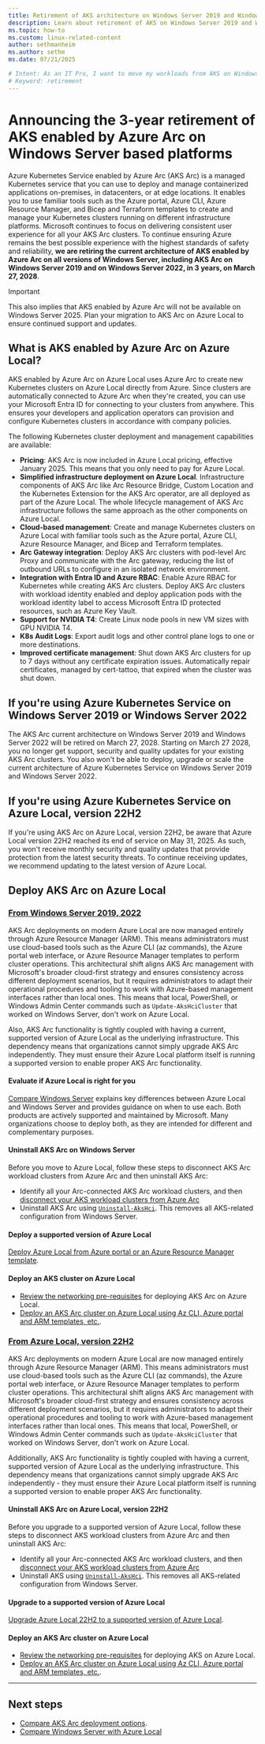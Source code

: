 ```yaml
---
title: Retirement of AKS architecture on Windows Server 2019 and Windows Server 2022
description: Learn about retirement of AKS on Windows Server 2019 and Windows Server 2022.
ms.topic: how-to
ms.custom: linux-related-content
author: sethmanheim
ms.author: sethm
ms.date: 07/21/2025

# Intent: As an IT Pro, I want to move my workloads from AKS on Windows Server to the latest version of AKS on Azure Local.
# Keyword: retirement
---
```


# Announcing the 3-year retirement of AKS enabled by Azure Arc on Windows Server based platforms

Azure Kubernetes Service enabled by Azure Arc (AKS Arc) is a managed Kubernetes service that you can use to deploy and manage containerized applications on-premises, in datacenters, or at edge locations. It enables you to use familiar tools such as the Azure portal, Azure CLI, Azure Resource Manager, and Bicep and Terraform templates to create and manage your Kubernetes clusters running on different infrastructure platforms. Microsoft continues to focus on delivering consistent user experience for all your AKS Arc clusters. To continue ensuring Azure remains the best possible experience with the highest standards of safety and reliability, **we are retiring the current architecture of AKS enabled by Azure Arc on all versions of Windows Server, including AKS Arc on Windows Server 2019 and on Windows Server 2022, in 3 years, on March 27, 2028**.

> [!IMPORTANT]
> This also implies that AKS enabled by Azure Arc will not be available on Windows Server 2025. Plan your migration to AKS Arc on Azure Local to ensure continued support and updates.

## What is AKS enabled by Azure Arc on Azure Local?

AKS enabled by Azure Arc on Azure Local uses Azure Arc to create new Kubernetes clusters on Azure Local directly from Azure. Since clusters are automatically connected to Azure Arc when they're created, you can use your Microsoft Entra ID for connecting to your clusters from anywhere. This ensures your developers and application operators can provision and configure Kubernetes clusters in accordance with company policies.

The following Kubernetes cluster deployment and management capabilities are available:

- **Pricing**: AKS Arc is now included in Azure Local pricing, effective January 2025. This means that you only need to pay for Azure Local.
- **Simplified infrastructure deployment on Azure Local**. Infrastructure components of AKS Arc like Arc Resource Bridge, Custom Location and the Kubernetes Extension for the AKS Arc operator, are all deployed as part of the Azure Local. The whole lifecycle management of AKS Arc infrastructure follows the same approach as the other components on Azure Local.
- **Cloud-based management**: Create and manage Kubernetes clusters on Azure Local with familiar tools such as the Azure portal, Azure CLI, Azure Resource Manager, and Bicep and Terraform templates.
- **Arc Gateway integration**: Deploy AKS Arc clusters with pod-level Arc Proxy and communicate with the Arc gateway, reducing the list of outbound URLs to configure in an isolated network environment.
- **Integration with Entra ID and Azure RBAC**: Enable Azure RBAC for Kubernetes while creating AKS Arc clusters. Deploy AKS Arc clusters with workload identity enabled and deploy application pods with the workload identity label to access Microsoft Entra ID protected resources, such as Azure Key Vault.
- **Support for NVIDIA T4**: Create Linux node pools in new VM sizes with GPU NVIDIA T4.
- **K8s Audit Logs**: Export audit logs and other control plane logs to one or more destinations.
- **Improved certificate management**: Shut down AKS Arc clusters for up to 7 days without any certificate expiration issues. Automatically repair certificates, managed by cert-tattoo, that expired when the cluster was shut down.

## If you're using Azure Kubernetes Service on Windows Server 2019 or Windows Server 2022

The AKS Arc current architecture on Windows Server 2019 and Windows Server 2022 will be retired on March 27, 2028. Starting on March 27 2028, you no longer get support, security and quality updates for your existing AKS Arc clusters. You also won't be able to deploy, upgrade or scale the current architecture of Azure Kubernetes Service on Windows Server 2019 and Windows Server 2022.

## If you're using Azure Kubernetes Service on Azure Local, version 22H2

If you're using AKS Arc on Azure Local, version 22H2, be aware that Azure Local version 22H2 reached its end of service on May 31, 2025. As such, you won't receive monthly security and quality updates that provide protection from the latest security threats. To continue receiving updates, we recommend updating to the latest version of Azure Local.

## Deploy AKS Arc on Azure Local

### [From Windows Server 2019, 2022](#tab/ws)

AKS Arc deployments on modern Azure Local are now managed entirely through Azure Resource Manager (ARM). This means administrators must use cloud-based tools such as the Azure CLI (az commands), the Azure portal web interface, or Azure Resource Manager templates to perform cluster operations. This architectural shift aligns AKS Arc management with Microsoft's broader cloud-first strategy and ensures consistency across different deployment scenarios, but it requires administrators to adapt their operational procedures and tooling to work with Azure-based management interfaces rather than local ones. This means that local, PowerShell, or Windows Admin Center commands such as `Update-AksHciCluster` that worked on Windows Server, don't work on Azure Local.

Also, AKS Arc functionality is tightly coupled with having a current, supported version of Azure Local as the underlying infrastructure. This dependency means that organizations cannot simply upgrade AKS Arc independently. They must ensure their Azure Local platform itself is running a supported version to enable proper AKS Arc functionality.

#### Evaluate if Azure Local is right for you

[Compare Windows Server](/azure/azure-local/concepts/compare-windows-server) explains key differences between Azure Local and Windows Server and provides guidance on when to use each. Both products are actively supported and maintained by Microsoft. Many organizations choose to deploy both, as they are intended for different and complementary purposes.

#### Uninstall AKS Arc on Windows Server

Before you move to Azure Local, follow these steps to disconnect AKS Arc workload clusters from Azure Arc and then uninstall AKS Arc:

- Identify all your Arc-connected AKS Arc workload clusters, and then [disconnect your AKS workload clusters from Azure Arc](connect-to-arc.md#disconnect-your-aks-cluster-from-azure-arc)
- Uninstall AKS Arc using [`Uninstall-AksHci`](/azure/aks/aksarc/reference/ps/uninstall-akshci). This removes all AKS-related configuration from Windows Server.

#### Deploy a supported version of Azure Local

[Deploy Azure Local from Azure portal or an Azure Resource Manager template](/azure/azure-local/deploy/deployment-introduction).

#### Deploy an AKS cluster on Azure Local

- [Review the networking pre-requisites](aks-hci-network-system-requirements.md) for deploying AKS Arc on Azure Local.
- [Deploy an AKS Arc cluster on Azure Local using Az CLI, Azure portal and ARM templates, etc.](aks-create-clusters-cli.md).

### [From Azure Local, version 22H2](#tab/22H2)

AKS Arc deployments on modern Azure Local are now managed entirely through Azure Resource Manager (ARM). This means administrators must use cloud-based tools such as the Azure CLI (az commands), the Azure portal web interface, or Azure Resource Manager templates to perform cluster operations. This architectural shift aligns AKS Arc management with Microsoft's broader cloud-first strategy and ensures consistency across different deployment scenarios, but it requires administrators to adapt their operational procedures and tooling to work with Azure-based management interfaces rather than local ones. This means that local, PowerShell, or Windows Admin Center commands such as `Update-AksHciCluster` that worked on Windows Server, don't work on Azure Local.

Additionally, AKS Arc functionality is tightly coupled with having a current, supported version of Azure Local as the underlying infrastructure. This dependency means that organizations cannot simply upgrade AKS Arc independently - they must ensure their Azure Local platform itself is running a supported version to enable proper AKS Arc functionality.

#### Uninstall AKS Arc on Azure Local, version 22H2

Before you upgrade to a supported version of Azure Local, follow these steps to disconnect AKS workload clusters from Azure Arc and then uninstall AKS Arc:

- Identify all your Arc-connected AKS Arc workload clusters, and then [disconnect your AKS workload clusters from Azure Arc](connect-to-arc.md#disconnect-your-aks-cluster-from-azure-arc)
- Uninstall AKS using [`Uninstall-AksHci`](/azure/aks/aksarc/reference/ps/uninstall-akshci). This removes all AKS-related configuration from Windows Server.

#### Upgrade to a supported version of Azure Local

[Upgrade Azure Local 22H2 to a supported version of Azure Local](/azure/azure-local/upgrade/about-upgrades-23h2).

#### Deploy an AKS Arc cluster on Azure Local

- [Review the networking pre-requisites](aks-hci-network-system-requirements.md) for deploying AKS on Azure Local.
- [Deploy an AKS Arc cluster on Azure Local using Az CLI, Azure portal and ARM templates, etc.](aks-create-clusters-cli.md).

---

## Next steps

- [Compare AKS Arc deployment options](https://techcommunity.microsoft.com/blog/azurearcblog/comparing-feature-sets-for-aks-enabled-by-azure-arc-deployment-options/4188163).
- [Compare Windows Server with Azure Local](/azure/azure-local/concepts/compare-windows-server)
